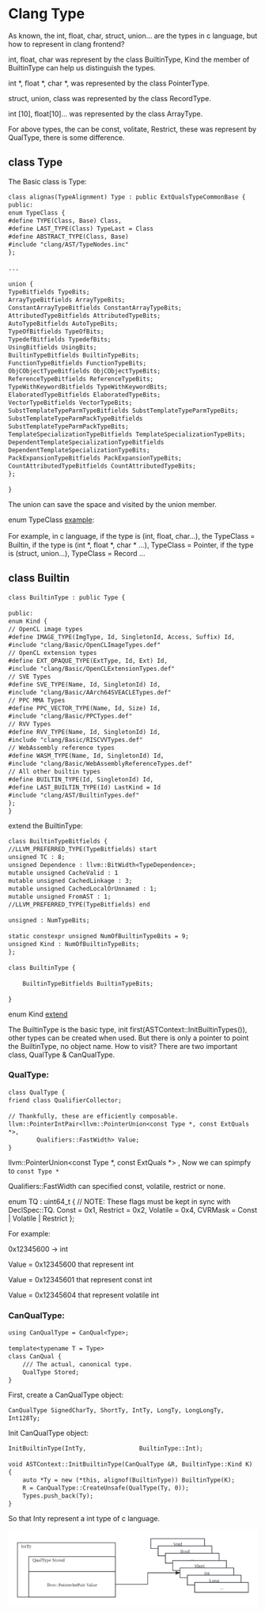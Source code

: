 # Clang Type

As known, the int, float, char, struct, union... are the types in c language, but how to represent in clang frontend?

int, float, char was represent by the class BuiltinType, Kind the member of BuiltinType can help us distinguish the types.

int *, float *, char *, was represented by the class PointerType.

struct, union, class was represented by the class RecordType.

int [10], float[10]... was represented by the class ArrayType.

For above types, the can be const, volitate, Restrict, these was represent by QualType, there is some difference.

## class Type
The Basic class is Type:

	class alignas(TypeAlignment) Type : public ExtQualsTypeCommonBase {
	public:
	enum TypeClass {
	#define TYPE(Class, Base) Class,
	#define LAST_TYPE(Class) TypeLast = Class
	#define ABSTRACT_TYPE(Class, Base)
	#include "clang/AST/TypeNodes.inc"
	};

	...

	union {
	TypeBitfields TypeBits;
	ArrayTypeBitfields ArrayTypeBits;
	ConstantArrayTypeBitfields ConstantArrayTypeBits;
	AttributedTypeBitfields AttributedTypeBits;
	AutoTypeBitfields AutoTypeBits;
	TypeOfBitfields TypeOfBits;
	TypedefBitfields TypedefBits;
	UsingBitfields UsingBits;
	BuiltinTypeBitfields BuiltinTypeBits;
	FunctionTypeBitfields FunctionTypeBits;
	ObjCObjectTypeBitfields ObjCObjectTypeBits;
	ReferenceTypeBitfields ReferenceTypeBits;
	TypeWithKeywordBitfields TypeWithKeywordBits;
	ElaboratedTypeBitfields ElaboratedTypeBits;
	VectorTypeBitfields VectorTypeBits;
	SubstTemplateTypeParmTypeBitfields SubstTemplateTypeParmTypeBits;
	SubstTemplateTypeParmPackTypeBitfields SubstTemplateTypeParmPackTypeBits;
	TemplateSpecializationTypeBitfields TemplateSpecializationTypeBits;
	DependentTemplateSpecializationTypeBitfields
	DependentTemplateSpecializationTypeBits;
	PackExpansionTypeBitfields PackExpansionTypeBits;
	CountAttributedTypeBitfields CountAttributedTypeBits;
	};

	}
The union can save the space and visited by the union member.

enum TypeClass [example](macro.md):


For example, in c language, if the type is (int, float, char...), the TypeClass =　Builtin, if the type is (int *, float *, char * ...), TypeClass = Pointer, if the type is (struct, union...), TypeClass = Record ...

## class Builtin

	class BuiltinType : public Type {
		
	public:
	enum Kind {
	// OpenCL image types
	#define IMAGE_TYPE(ImgType, Id, SingletonId, Access, Suffix) Id,
	#include "clang/Basic/OpenCLImageTypes.def"
	// OpenCL extension types
	#define EXT_OPAQUE_TYPE(ExtType, Id, Ext) Id,
	#include "clang/Basic/OpenCLExtensionTypes.def"
	// SVE Types
	#define SVE_TYPE(Name, Id, SingletonId) Id,
	#include "clang/Basic/AArch64SVEACLETypes.def"
	// PPC MMA Types
	#define PPC_VECTOR_TYPE(Name, Id, Size) Id,
	#include "clang/Basic/PPCTypes.def"
	// RVV Types
	#define RVV_TYPE(Name, Id, SingletonId) Id,
	#include "clang/Basic/RISCVVTypes.def"
	// WebAssembly reference types
	#define WASM_TYPE(Name, Id, SingletonId) Id,
	#include "clang/Basic/WebAssemblyReferenceTypes.def"
	// All other builtin types
	#define BUILTIN_TYPE(Id, SingletonId) Id,
	#define LAST_BUILTIN_TYPE(Id) LastKind = Id
	#include "clang/AST/BuiltinTypes.def"
	};
	}

extend the BuiltinType:

	class BuiltinTypeBitfields {
	//LLVM_PREFERRED_TYPE(TypeBitfields) start
	unsigned TC : 8;
	unsigned Dependence : llvm::BitWidth<TypeDependence>;
	mutable unsigned CacheValid : 1
	mutable unsigned CachedLinkage : 3;
	mutable unsigned CachedLocalOrUnnamed : 1;
	mutable unsigned FromAST : 1;
	//LLVM_PREFERRED_TYPE(TypeBitfields) end

	unsigned : NumTypeBits;

	static constexpr unsigned NumOfBuiltinTypeBits = 9;
	unsigned Kind : NumOfBuiltinTypeBits;
	};

	class BuiltinType {

	    BuiltinTypeBitfields BuiltinTypeBits;

	}

enum Kind [extend](macro.md)


The BuiltinType is the basic type, init first(ASTContext::InitBuiltinTypes()), other types can be created when used. But there is only a pointer to point the BuiltinType, no object name. How to visit? There are two important class, QualType & CanQualType.

### QualType:

	class QualType {
	friend class QualifierCollector;

	// Thankfully, these are efficiently composable.
	llvm::PointerIntPair<llvm::PointerUnion<const Type *, const ExtQuals *>,
			Qualifiers::FastWidth> Value;
	}

llvm::PointerUnion<const Type *, const ExtQuals *> , Now we can spimpfy to `const Type * ` 

Qualifiers::FastWidth can specified const, volatile, restrict or none.

enum TQ : uint64_t {
    // NOTE: These flags must be kept in sync with DeclSpec::TQ.
    Const = 0x1,
    Restrict = 0x2,
    Volatile = 0x4,
    CVRMask = Const | Volatile | Restrict
  };

For example: 

0x12345600 -> int 

Value = 0x12345600 that represent int

Value = 0x12345601 that represent const int

Value = 0x12345604 that represent volatile int

### CanQualType:

	using CanQualType = CanQual<Type>;

	template<typename T = Type>
	class CanQual {
		/// The actual, canonical type.
		QualType Stored;
	}

First, create a CanQualType object: 
	
	CanQualType SignedCharTy, ShortTy, IntTy, LongTy, LongLongTy, Int128Ty;

Init CanQualType object:

	InitBuiltinType(IntTy,               BuiltinType::Int);

	void ASTContext::InitBuiltinType(CanQualType &R, BuiltinType::Kind K) {
		auto *Ty = new (*this, alignof(BuiltinType)) BuiltinType(K);
		R = CanQualType::CreateUnsafe(QualType(Ty, 0));
		Types.push_back(Ty);
	}

So that Inty represent a int type of c language.

![Inty](clang_type.png)





	